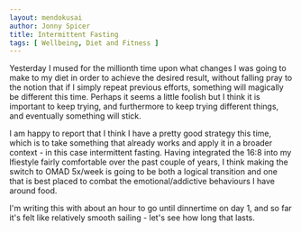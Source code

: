 ```yaml
---
layout: mendokusai
author: Jonny Spicer
title: Intermittent Fasting
tags: [ Wellbeing, Diet and Fitness ]
---
```

Yesterday I mused for the millionth time upon what changes I was going to make to my diet in order to achieve the desired result, without falling pray to the notion that if I simply
repeat previous efforts, something will magically be different this time. Perhaps it seems a little foolish but I think it is important to keep trying, and furthermore to keep
trying different things, and eventually something will stick.

I am happy to report that I think I have a pretty good strategy this time, which is to take something that already works and apply it in a broader context - in this case
intermittent fasting. Having integrated the 16:8 into my lfiestyle fairly comfortable over the past couple of years, I think making the switch to OMAD 5x/week is going to
be both a logical transition and one that is best placed to combat the emotional/addictive behaviours I have around food.

I'm writing this with about an hour to go until dinnertime on day 1, and so far it's felt like relatively smooth sailing - let's see how long that lasts.

